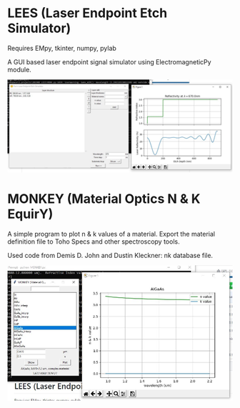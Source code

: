# LEES (Laser Endpoint Etch Simulator)

Requires EMpy, tkinter, numpy, pylab

A GUI based laser endpoint signal simulator using ElectromagneticPy module. 

![LEES screenshot](.\LEESscreen.JPG)



# MONKEY (Material Optics N & K EquirY)

A simple program to plot n & k values of a material. Export the material definition file to Toho Specs and other spectroscopy tools. 

Used code from Demis D. John and Dustin Kleckner: nk database file.

![Monkey creenshot](.\MonkeyScreen.JPG)